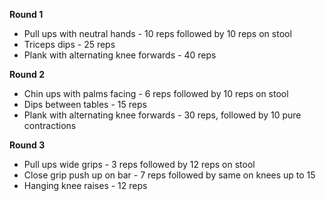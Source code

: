 **Round 1**
* Pull ups with neutral hands - 10 reps followed by 10 reps on stool
* Triceps dips - 25 reps
* Plank with alternating knee forwards - 40 reps
 
**Round 2**
* Chin ups with palms facing - 6 reps followed by 10 reps on stool
* Dips between tables - 15 reps
* Plank with alternating knee forwards - 30 reps, followed by 10 pure contractions
 
**Round 3**
* Pull ups wide grips - 3 reps followed by 12 reps on stool
* Close grip push up on bar - 7 reps followed by same on knees up to 15
* Hanging knee raises - 12 reps
